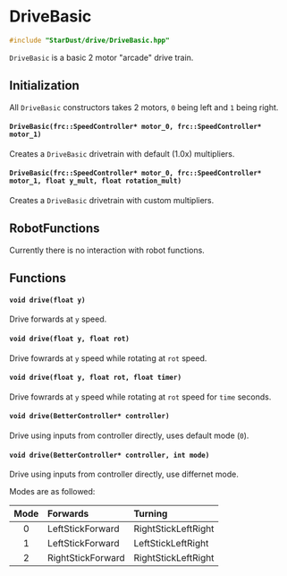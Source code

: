 # DriveBasic

```cpp
#include "StarDust/drive/DriveBasic.hpp"
```

`DriveBasic` is a basic 2 motor "arcade" drive train.

## Initialization

All `DriveBasic` constructors takes 2 motors, `0` being left and `1` being right.

#### `DriveBasic(frc::SpeedController* motor_0, frc::SpeedController* motor_1)`

Creates a `DriveBasic` drivetrain with default (1.0x) multipliers.

#### `DriveBasic(frc::SpeedController* motor_0, frc::SpeedController* motor_1, float y_mult, float rotation_mult)`

Creates a `DriveBasic` drivetrain with custom multipliers.

## RobotFunctions

Currently there is no interaction with robot functions.

## Functions

#### `void drive(float y)`

Drive forwards at `y` speed.

#### `void drive(float y, float rot)`

Drive fowrards at `y` speed while rotating at `rot` speed.

#### `void drive(float y, float rot, float timer)`

Drive fowrards at `y` speed while rotating at `rot` speed for `time` seconds.

#### `void drive(BetterController* controller)`

Drive using inputs from controller directly, uses default mode (`0`).

#### `void drive(BetterController* controller, int mode)`

Drive using inputs from controller directly, use differnet mode.

Modes are as followed:

| Mode | Forwards | Turning |
|:----:|:-------- |:------- |
| 0    | LeftStickForward | RightStickLeftRight |
| 1    | LeftStickForward | LeftStickLeftRight |
| 2    | RightStickForward | RightStickLeftRight |

